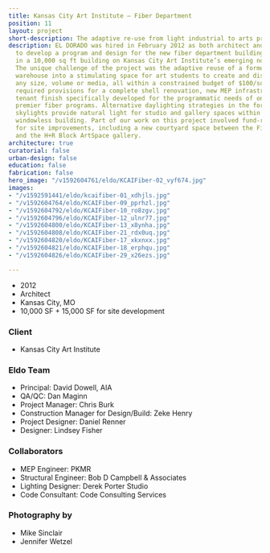 ```yaml
---
title: Kansas City Art Institute – Fiber Department
position: 11
layout: project
short-description: The adaptive re-use from light industrial to arts programming.
description: EL DORADO was hired in February 2012 as both architect and general contractor
  to develop a program and design for the new fiber department building, to be located
  in a 10,000 sq ft building on Kansas City Art Institute’s emerging north campus.
  The unique challenge of the project was the adaptive reuse of a former data storage
  warehouse into a stimulating space for art students to create and display work in
  any size, volume or media, all within a constrained budget of $100/sq ft. The project
  required provisions for a complete shell renovation, new MEP infrastructure and
  tenant finish specifically developed for the programmatic needs of one of the nation’s
  premier fiber programs. Alternative daylighting strategies in the form of Sonotube
  skylights provide natural light for studio and gallery spaces within an otherwise
  windowless building. Part of our work on this project involved fund-raising assistance
  for site improvements, including a new courtyard space between the Fiber Building
  and the H+R Block ArtSpace gallery.
architecture: true
curatorial: false
urban-design: false
education: false
fabrication: false
hero_image: "/v1592604761/eldo/KCAIFiber-02_vyf674.jpg"
images:
- "/v1592591441/eldo/kcaifiber-01_xdhjls.jpg"
- "/v1592604764/eldo/KCAIFiber-09_pprhzl.jpg"
- "/v1592604792/eldo/KCAIFiber-10_ro8zgv.jpg"
- "/v1592604796/eldo/KCAIFiber-12_ulnr77.jpg"
- "/v1592604800/eldo/KCAIFiber-13_x8ynha.jpg"
- "/v1592604808/eldo/KCAIFiber-21_rdx0uq.jpg"
- "/v1592604820/eldo/KCAIFiber-17_xkxnxx.jpg"
- "/v1592604821/eldo/KCAIFiber-18_erphqu.jpg"
- "/v1592604826/eldo/KCAIFiber-29_x26ezs.jpg"

---
```

- 2012
- Architect
- Kansas City, MO
- 10,000 SF + 15,000 SF for site development

### Client
- Kansas City Art Institute

### Eldo Team
- Principal: David Dowell, AIA
- QA/QC: Dan Maginn
- Project Manager: Chris Burk
- Construction Manager for Design/Build: Zeke Henry
- Project Designer: Daniel Renner
- Designer: Lindsey Fisher

### Collaborators
- MEP Engineer: PKMR
- Structural Engineer: Bob D Campbell & Associates
- Lighting Designer: Derek Porter Studio
- Code Consultant: Code Consulting Services

### Photography by
- Mike Sinclair
- Jennifer Wetzel